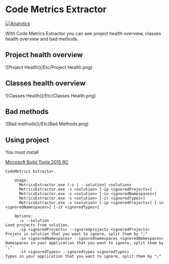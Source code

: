Code Metrics Extractor
====================
[![Analytics](https://ga-beacon.appspot.com/UA-63314381-2/CodeMetricsExtractor/README)](https://github.com/AlbertoMonteiro/CodeMetricsExtractor)

With Code Metrics Extractor you can see project health overview, classes health overview and bad methods.


## Project health overview

![Project Health](/Etc/Project Health.png)

## Classes health overview

![Classes Health](/Etc/Classes Health.png)

## Bad methods

![Bad methods](/Etc/Bad Methods.png)

Using project
-------------------
You must install

[Microsoft Build Tools 2015 RC](http://www.microsoft.com/en-us/download/details.aspx?id=46882&WT.mc_id=rss_alldownloads_all)


````
CodeMetrics Extractor.

    Usage:
      MetricsExtractor.exe (-s | --solution) <solution>
      MetricsExtractor.exe -s <solution> [-ip <ignoredProjects>]
      MetricsExtractor.exe -s <solution> [-in <ignoredNamespaces>]
      MetricsExtractor.exe -s <solution> [-it <ignoredTypes>]
      MetricsExtractor.exe -s <solution> [-ip <ignoredProjects>] [-in <ignoredNamespaces>] [-it <ignoredTypes>]

    Options:
      -s --solution                                                     Load projects from solution.
      -ip <ignoredProjects> --ignoredprojects <ignoredProjects>         Projets in solution that you want to ignore, split them by ";"
      -in <ignoredNamespaces> --ignorednamespaces <ignoredNamespaces>   Namespaces in your application that you want to ignore, split them by ";"
      -it <ignoredTypes> --ignoredtypes <ignoredTypes>                  Types in your application that you want to ignore, split them by ";"


````